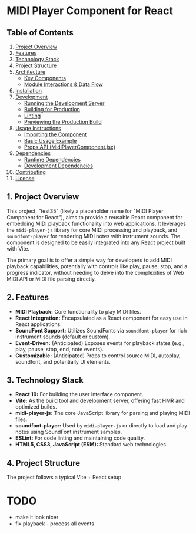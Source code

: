 # MIDI Player Component for React

## Table of Contents

1.  [Project Overview](#project-overview)
2.  [Features](#features)
3.  [Technology Stack](#technology-stack)
4.  [Project Structure](#project-structure)
5.  [Architecture](#architecture)
    -   [Key Components](#key-components)
    -   [Module Interactions & Data Flow](#module-interactions--data-flow)
6.  [Installation](#installation)
7.  [Development](#development)
    -   [Running the Development Server](#running-the-development-server)
    -   [Building for Production](#building-for-production)
    -   [Linting](#linting)
    -   [Previewing the Production Build](#previewing-the-production-build)
8.  [Usage Instructions](#usage-instructions)
    -   [Importing the Component](#importing-the-component)
    -   [Basic Usage Example](#basic-usage-example)
    -   [Props API (MidiPlayerComponent.jsx)](#props-api-midiplayercomponentjsx)
9.  [Dependencies](#dependencies)
    -   [Runtime Dependencies](#runtime-dependencies)
    -   [Development Dependencies](#development-dependencies)
10. [Contributing](#contributing)
11. [License](#license)

## 1. Project Overview

This project, "test35" (likely a placeholder name for "MIDI Player Component for React"), aims to provide a reusable React component for embedding MIDI playback functionality into web applications. It leverages the `midi-player-js` library for core MIDI processing and playback, and `soundfont-player` for rendering MIDI notes with instrument sounds. The component is designed to be easily integrated into any React project built with Vite.

The primary goal is to offer a simple way for developers to add MIDI playback capabilities, potentially with controls like play, pause, stop, and a progress indicator, without needing to delve into the complexities of Web MIDI API or MIDI file parsing directly.

## 2. Features

-   **MIDI Playback:** Core functionality to play MIDI files.
-   **React Integration:** Encapsulated as a React component for easy use in React applications.
-   **SoundFont Support:** Utilizes SoundFonts via `soundfont-player` for rich instrument sounds (default or custom).
-   **Event-Driven:** (Anticipated) Exposes events for playback states (e.g., play, pause, stop, end, note events).
-   **Customizable:** (Anticipated) Props to control source MIDI, autoplay, soundfont, and potentially UI elements.

## 3. Technology Stack

-   **React 19:** For building the user interface component.
-   **Vite:** As the build tool and development server, offering fast HMR and optimized builds.
-   **midi-player-js:** The core JavaScript library for parsing and playing MIDI files.
-   **soundfont-player:** Used by `midi-player-js` or directly to load and play notes using SoundFont instrument samples.
-   **ESLint:** For code linting and maintaining code quality.
-   **HTML5, CSS3, JavaScript (ESM):** Standard web technologies.

## 4. Project Structure

The project follows a typical Vite + React setup

# TODO

-   make it look nicer
-   fix playback - process all events
